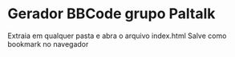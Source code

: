 # Gerador BBCode grupo Paltalk

Extraia em qualquer pasta e abra o arquivo index.html
Salve como bookmark no navegador
